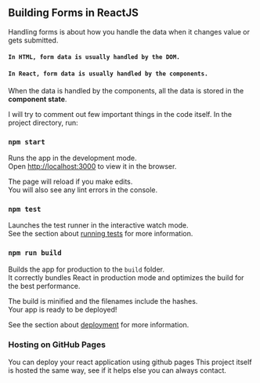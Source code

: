 ## Building Forms in ReactJS
Handling forms is about how you handle the data when it changes value or gets submitted.
#### `In HTML, form data is usually handled by the DOM.`
#### `In React, form data is usually handled by the components.`
When the data is handled by the components, all the data is stored in the <b>component state</b>.


I will try to comment out few important things in the code itself. In the project directory, run:
### `npm start`

Runs the app in the development mode.<br />
Open [http://localhost:3000](http://localhost:3000) to view it in the browser.

The page will reload if you make edits.<br />
You will also see any lint errors in the console.

### `npm test`

Launches the test runner in the interactive watch mode.<br />
See the section about [running tests](https://facebook.github.io/create-react-app/docs/running-tests) for more information.

### `npm run build`

Builds the app for production to the `build` folder.<br />
It correctly bundles React in production mode and optimizes the build for the best performance.

The build is minified and the filenames include the hashes.<br />
Your app is ready to be deployed!

See the section about [deployment](https://facebook.github.io/create-react-app/docs/deployment) for more information.

### Hosting on GitHub Pages
You can deploy your react application using github pages
This project itself is hosted the same way, see if it helps else you can always contact.
